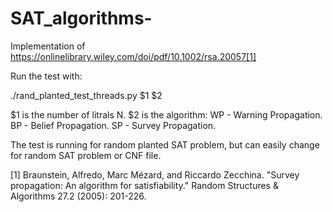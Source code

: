 # SAT_algorithms- 

Implementation of https://onlinelibrary.wiley.com/doi/pdf/10.1002/rsa.20057[1]  




Run the test with:

./rand_planted_test_threads.py $1 $2

$1 is the number of litrals N.
$2 is the algorithm:
  WP - Warning Propagation.
  BP - Belief Propagation.
  SP - Survey Propagation.


The test is running for random planted SAT problem, but can easily change for random SAT problem or CNF file.




[1] Braunstein, Alfredo, Marc Mézard, and Riccardo Zecchina. "Survey propagation: An algorithm for satisfiability." Random Structures & Algorithms 27.2 (2005): 201-226.
